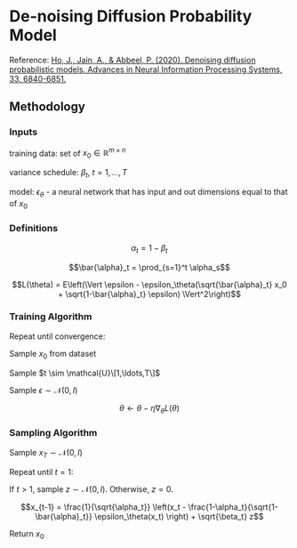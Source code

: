 
# De-noising Diffusion Probability Model

Reference: [Ho, J., Jain, A., & Abbeel, P. (2020). Denoising diffusion probabilistic models. Advances in Neural Information Processing Systems, 33, 6840-6851.](https://proceedings.neurips.cc/paper/2020/hash/4c5bcfec8584af0d967f1ab10179ca4b-Abstract.html)

## Methodology

### Inputs

training data: set of $x_0 \in \mathbb{R}^{m\times n}$

variance schedule: $\beta_t$, $t = 1, \ldots, T$

model: $\epsilon_\theta$ - a neural network that has input and out dimensions equal to that of $x_0$

### Definitions

$$\alpha_t = 1 - \beta_t$$

$$\bar{\alpha}_t = \prod_{s=1}^t \alpha_s$$

$$L(\theta) = E\left(\Vert \epsilon - \epsilon_\theta(\sqrt{\bar{\alpha}_t} x_0 + \sqrt{1-\bar{\alpha}_t} \epsilon) \Vert^2\right)$$

### Training Algorithm

Repeat until convergence:

Sample $x_0$ from dataset

Sample $t \sim \mathcal{U}\[1,\ldots,T\]$

Sample $\epsilon \sim \mathcal{N}(0,I)$

$$\theta \longleftarrow \theta - \eta \nabla_\theta L(\theta)$$

### Sampling Algorithm

Sample $x_T \sim \mathcal{N}(0,I)$

Repeat until $t=1$:

If $t > 1$, sample $z \sim \mathcal{N}(0,I)$. Otherwise, $z=0$.
 
$$x_{t-1} = \frac{1}{\sqrt{\alpha_t}} \left(x_t - \frac{1-\alpha_t}{\sqrt{1-\bar{\alpha}_t}} \epsilon_\theta(x_t) \right) + \sqrt{\beta_t} z$$

Return $x_0$
